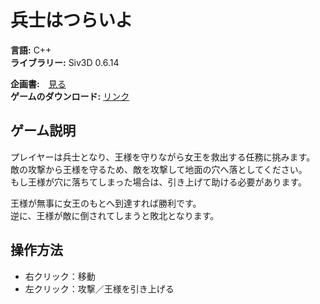 <h1>兵士はつらいよ</h1>

**言語:** C++  
**ライブラリー:** Siv3D 0.6.14 

**企画書:**　<a href="https://github.com/NathanAung/HeishiWaTsuraiYo/blob/main/Kikakushyo.pdf">見る</a>　<br>
**ゲームのダウンロード:** <a href="https://github.com/NathanAung/HeishiWaTsuraiYo/releases/tag/Release">リンク</a>

## ゲーム説明
プレイヤーは兵士となり、王様を守りながら女王を救出する任務に挑みます。  
敵の攻撃から王様を守るため、敵を攻撃して地面の穴へ落としてください。  
もし王様が穴に落ちてしまった場合は、引き上げて助ける必要があります。  

王様が無事に女王のもとへ到達すれば勝利です。  
逆に、王様が敵に倒されてしまうと敗北となります。  

## 操作方法
- 右クリック：移動  
- 左クリック：攻撃／王様を引き上げる  
